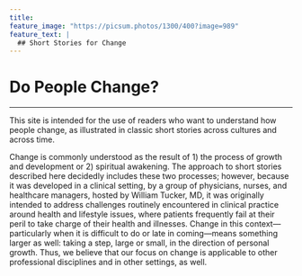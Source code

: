```yaml
---
title: 
feature_image: "https://picsum.photos/1300/400?image=989"
feature_text: |
  ## Short Stories for Change
---
```


# Do People Change?

------


This site is intended for the use of readers who want to understand how people change, as illustrated in classic short stories across cultures and across time.

Change is commonly understood as the result of 1) the process of growth and development or 2) spiritual awakening. The approach to short stories described here decidedly includes these two processes; however, because it was developed in a clinical setting, by a group of physicians, nurses, and healthcare managers, hosted by William Tucker, MD, it was originally intended to address challenges routinely encountered in clinical practice around health and lifestyle issues, where patients frequently fail at their peril to take charge of their health and illnesses. Change in this context—particularly when it is difficult to do or late in coming—means something larger as well: taking a step, large or small, in the direction of personal growth. Thus, we believe that our focus on change is applicable to other professional disciplines and in other settings, as well.

<object data="{{ 'assets/Copy_of_300_Plus_Workshop_Tested_Short_Stories_Sheet1.html' | baseurl }}" width="100%" height="400px"></object>
